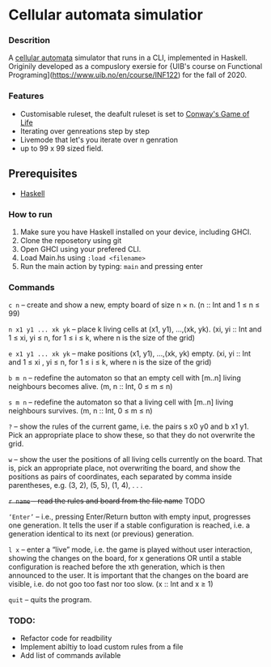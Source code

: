 # Cellular automata simulatior 


### Descrition
A [cellular automata](https://en.wikipedia.org/wiki/Cellular_automaton) simulator that runs in a CLI, implemented in Haskell.
Originily developed as a compuslory exersie for {UIB's course on Functional Programing](https://www.uib.no/en/course/INF122) for the fall of 2020.


### Features
- Customisable ruleset, the deafult ruleset is set to [Conway's Game of Life](https://en.wikipedia.org/wiki/Conway%27s_Game_of_Life)
- Iterating over genreations step by step
- Livemode that let's you iterate over n genration
- up to 99 x 99 sized field.


## Prerequisites
- [Haskell](https://www.haskell.org/downloads/)


### How to run
1. Make sure you have Haskell installed on your device, including GHCI.
2. Clone the reposetory using git
3. Open GHCI using your prefered CLI.
4. Load Main.hs using ```:load <filename>```
5. Run the main action by typing: ```main``` and pressing enter


### Commands
`c n` – create and show a new, empty board of size n × n.
(n :: Int and 1 ≤ n ≤ 99)

`n x1 y1 ... xk yk` – place k living cells at (x1, y1), ...,(xk, yk).
(xi, yi :: Int and 1 ≤ xi, yi ≤ n, for 1 ≤ i ≤ k, where n is the size of the grid)

`e x1 y1 ... xk yk` – make positions (x1, y1), ...,(xk, yk) empty.
(xi, yi :: Int and 1 ≤ xi , yi ≤ n, for 1 ≤ i ≤ k, where n is the size of the grid)

`b m n` – redefine the automaton so that an empty cell with [m..n] living neighbours becomes alive.
(m, n :: Int, 0 ≤ m ≤ n)

`s m n` – redefine the automaton so that a living cell with [m..n] living neighbours survives.
(m, n :: Int, 0 ≤ m ≤ n)

`?` – show the rules of the current game, i.e. the pairs s x0 y0 and b x1 y1. Pick an appropriate
place to show these, so that they do not overwrite the grid.

`w` – show the user the positions of all living cells currently on the board. That is, pick an appropriate place, not overwriting the board, and show the positions as pairs of coordinates, each separated by comma inside parentheses, e.g. (3, 2), (5, 5), (1, 4), . . .

~~`r name` – read the rules and board from the file name~~ TODO

`‘Enter’` – i.e., pressing Enter/Return button with empty input, progresses one generation. It tells
the user if a stable configuration is reached, i.e. a generation identical to its next (or previous)
generation.

`l x` – enter a “live” mode, i.e. the game is played without user interaction, showing the changes
on the board, for x generations OR until a stable configuration is reached before the xth
generation, which is then announced to the user. It is important that the changes on the
board are visible, i.e. do not goo too fast nor too slow.
(x :: Int and x ≥ 1)

`quit` – quits the program.


### TODO:
- Refactor code for readbility
- Implement abiltiy to load custom rules from a file
- Add list of commands avilable
